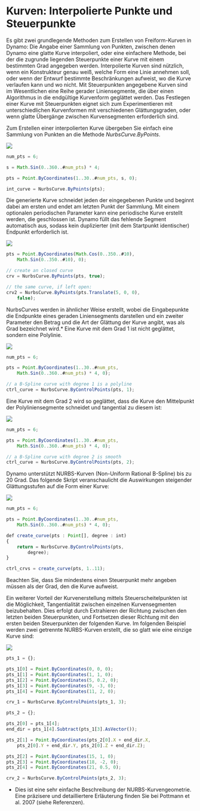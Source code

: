 # Kurven: Interpolierte Punkte und Steuerpunkte

Es gibt zwei grundlegende Methoden zum Erstellen von Freiform-Kurven in Dynamo: Die Angabe einer Sammlung von Punkten, zwischen denen Dynamo eine glatte Kurve interpoliert, oder eine einfachere Methode, bei der die zugrunde liegenden Steuerpunkte einer Kurve mit einem bestimmten Grad angegeben werden. Interpolierte Kurven sind nützlich, wenn ein Konstrukteur genau weiß, welche Form eine Linie annehmen soll, oder wenn der Entwurf bestimmte Beschränkungen aufweist, wo die Kurve verlaufen kann und wo nicht. Mit Steuerpunkten angegebene Kurven sind im Wesentlichen eine Reihe gerader Liniensegmente, die über einen Algorithmus in die endgültige Kurvenform geglättet werden. Das Festlegen einer Kurve mit Steuerpunkten eignet sich zum Experimentieren mit unterschiedlichen Kurvenformen mit verschiedenen Glättungsgraden, oder wenn glatte Übergänge zwischen Kurvensegmenten erforderlich sind.

Zum Erstellen einer interpolierten Kurve übergeben Sie einfach eine Sammlung von Punkten an die Methode _NurbsCurve.ByPoints_.

![](../.gitbook/assets/Curves\_01.png)

```js
num_pts = 6;

s = Math.Sin(0..360..#num_pts) * 4;

pts = Point.ByCoordinates(1..30..#num_pts, s, 0);

int_curve = NurbsCurve.ByPoints(pts);
```

Die generierte Kurve schneidet jeden der eingegebenen Punkte und beginnt dabei am ersten und endet am letzten Punkt der Sammlung. Mit einem optionalen periodischen Parameter kann eine periodische Kurve erstellt werden, die geschlossen ist. Dynamo füllt das fehlende Segment automatisch aus, sodass kein duplizierter (mit dem Startpunkt identischer) Endpunkt erforderlich ist.

![](../.gitbook/assets/Curves\_02.png)

```js
pts = Point.ByCoordinates(Math.Cos(0..350..#10),
    Math.Sin(0..350..#10), 0);

// create an closed curve
crv = NurbsCurve.ByPoints(pts, true);

// the same curve, if left open:
crv2 = NurbsCurve.ByPoints(pts.Translate(5, 0, 0),
    false);
```

NurbsCurves werden in ähnlicher Weise erstellt, wobei die Eingabepunkte die Endpunkte eines geraden Liniensegments darstellen und ein zweiter Parameter den Betrag und die Art der Glättung der Kurve angibt, was als Grad bezeichnet wird.\* Eine Kurve mit dem Grad 1 ist nicht geglättet, sondern eine Polylinie.

![](../.gitbook/assets/Curves\_03.png)

```js
num_pts = 6;

pts = Point.ByCoordinates(1..30..#num_pts,
    Math.Sin(0..360..#num_pts) * 4, 0);

// a B-Spline curve with degree 1 is a polyline
ctrl_curve = NurbsCurve.ByControlPoints(pts, 1);
```

Eine Kurve mit dem Grad 2 wird so geglättet, dass die Kurve den Mittelpunkt der Polyliniensegmente schneidet und tangential zu diesem ist:

![](../.gitbook/assets/Curves\_04.png)

```js
num_pts = 6;

pts = Point.ByCoordinates(1..30..#num_pts,
    Math.Sin(0..360..#num_pts) * 4, 0);

// a B-Spline curve with degree 2 is smooth
ctrl_curve = NurbsCurve.ByControlPoints(pts, 2);
```

Dynamo unterstützt NURBS-Kurven (Non-Uniform Rational B-Spline) bis zu 20 Grad. Das folgende Skript veranschaulicht die Auswirkungen steigender Glättungsstufen auf die Form einer Kurve:

![](../.gitbook/assets/Curves\_05.png)

```js
num_pts = 6;

pts = Point.ByCoordinates(1..30..#num_pts,
    Math.Sin(0..360..#num_pts) * 4, 0);

def create_curve(pts : Point[], degree : int) 
{
	return = NurbsCurve.ByControlPoints(pts,
        degree);
}

ctrl_crvs = create_curve(pts, 1..11);
```

Beachten Sie, dass Sie mindestens einen Steuerpunkt mehr angeben müssen als der Grad, den die Kurve aufweist.

Ein weiterer Vorteil der Kurvenerstellung mittels Steuerscheitelpunkten ist die Möglichkeit, Tangentialität zwischen einzelnen Kurvensegmenten beizubehalten. Dies erfolgt durch Extrahieren der Richtung zwischen den letzten beiden Steuerpunkten, und Fortsetzen dieser Richtung mit den ersten beiden Steuerpunkten der folgenden Kurve. Im folgenden Beispiel werden zwei getrennte NURBS-Kurven erstellt, die so glatt wie eine einzige Kurve sind:

![](../.gitbook/assets/Curves\_06.png)

```js
pts_1 = {};

pts_1[0] = Point.ByCoordinates(0, 0, 0);
pts_1[1] = Point.ByCoordinates(1, 1, 0);
pts_1[2] = Point.ByCoordinates(5, 0.2, 0);
pts_1[3] = Point.ByCoordinates(9, -3, 0);
pts_1[4] = Point.ByCoordinates(11, 2, 0);

crv_1 = NurbsCurve.ByControlPoints(pts_1, 3);

pts_2 = {};

pts_2[0] = pts_1[4];
end_dir = pts_1[4].Subtract(pts_1[3].AsVector());

pts_2[1] = Point.ByCoordinates(pts_2[0].X + end_dir.X,
    pts_2[0].Y + end_dir.Y, pts_2[0].Z + end_dir.Z);

pts_2[2] = Point.ByCoordinates(15, 1, 0);
pts_2[3] = Point.ByCoordinates(18, -2, 0);
pts_2[4] = Point.ByCoordinates(21, 0.5, 0);

crv_2 = NurbsCurve.ByControlPoints(pts_2, 3);
```

* Dies ist eine sehr einfache Beschreibung der NURBS-Kurvengeometrie. Eine präzisere und detailliertere Erläuterung finden Sie bei Pottmann et al. 2007 (siehe Referenzen).
